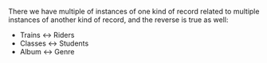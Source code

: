 
There we have multiple of instances of one kind of record related to multiple instances of another kind of record, and the reverse is true as well:

- Trains ↔ Riders
- Classes ↔ Students
- Album ↔ Genre

